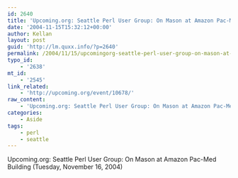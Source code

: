 ```yaml
---
id: 2640
title: 'Upcoming.org: Seattle Perl User Group: On Mason at Amazon Pac-Med Building (Tuesday, November 16, 2004)'
date: '2004-11-15T15:32:12+00:00'
author: Kellan
layout: post
guid: 'http://lm.quxx.info/?p=2640'
permalink: /2004/11/15/upcomingorg-seattle-perl-user-group-on-mason-at-amazon-pac-med-building-tuesday-november-16-2004/
typo_id:
    - '2638'
mt_id:
    - '2545'
link_related:
    - 'http://upcoming.org/event/10678/'
raw_content:
    - 'Upcoming.org: Seattle Perl User Group: On Mason at Amazon Pac-Med Building (Tuesday, November 16, 2004)'
categories:
    - Aside
tags:
    - perl
    - seattle
---
```


Upcoming.org: Seattle Perl User Group: On Mason at Amazon Pac-Med Building (Tuesday, November 16, 2004)